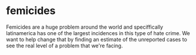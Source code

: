 # femicides
Femicides are a huge problem around the world and speciffically latinamerica has one of the largest incidences in this type of hate crime. We want to help change that by finding an estimate of the unreported cases to see the real level of a problem that we're facing.
